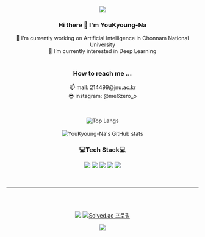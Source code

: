 <div align = "center">
<img src="https://capsule-render.vercel.app/api?type=waving&color=C98AFF&height=150&section=header"/>


<h3> Hi there 👋 I'm YouKyoung-Na</h3>
 🔭 I’m currently working on Artificial Intelligence in Chonnam National University <br>
 🌱 I’m currently interested in Deep Learning
<br><br> 
<h3> How to reach me ... </h3>
 📫 mail: 214499@jnu.ac.kr<br>
 😎 instagram: @me6zero_o

<br><br>
![Top Langs](https://github-readme-stats.vercel.app/api/top-langs/?username=YouKyoung-Na&layout=compact&theme=material-palenight)<br><br>
![YouKyoung-Na's GitHub stats](https://github-readme-stats.vercel.app/api?username=YouKyoung-Na&show_icons=true&theme=material-palenight)
 

<h3>💻Tech Stack💻</h3>  
<img src="https://img.shields.io/badge/Python-4641D9?style=flat-square&logo=Python&logoColor=white"/>
 <img src="https://img.shields.io/badge/Java-990085?style=flat-square&logo=java&logoColor=white"/>
 <img src="https://img.shields.io/badge/C-5D5D5D?style=flat-square&logo=C&logoColor=white"/>
 <img src="https://img.shields.io/badge/HTML-8041D9?style=flat-square&logo=HTML5&logoColor=white"/>
 <img src="https://img.shields.io/badge/CSS-C72F7A?style=flat-square&logo=CSS3&logoColor=white"/>
<br><br><br>
 <hr>
<br><br>
 
<a href="https://hits.seeyoufarm.com"><img src="https://hits.seeyoufarm.com/api/count/incr/badge.svg?url=https%3A%2F%2Fgithub.com%2FYouKyoung-Na&count_bg=%23A886E0&title_bg=%23674EC5&icon=github.svg&icon_color=%23E7E7E7&title=Github&edge_flat=false"/></a>
[![Solved.ac
프로필](http://mazassumnida.wtf/api/mini/generate_badge?boj=dbrudskql823)](https://solved.ac/dbrudskql823)
 
<img src="https://capsule-render.vercel.app/api?type=waving&color=C98AFF&height=150&section=footer"/>
